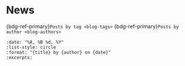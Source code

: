 # News

{bdg-ref-primary}`Posts by tag <blog-tags>`
{bdg-ref-primary}`Posts by author <blog-authors>`

```{postlist}
:date: "%A, %B %d, %Y"
:list-style: circle
:format: "{title} by {author} on {date}"
:excerpts:
```
